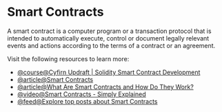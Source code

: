 # Smart Contracts

A smart contract is a computer program or a transaction protocol that is intended to automatically execute, control or document legally relevant events and actions according to the terms of a contract or an agreement.

Visit the following resources to learn more:

- [@course@Cyfirn Updraft | Solidity Smart Contract Development](https://updraft.cyfrin.io/courses/solidity)
- [@article@Smart Contracts](https://www.ibm.com/topics/smart-contracts)
- [@article@What Are Smart Contracts and How Do They Work?](https://chain.link/education/smart-contracts)
- [@video@Smart Contracts - Simply Explained](https://youtu.be/ZE2HxTmxfrI)
- [@feed@Explore top posts about Smart Contracts](https://app.daily.dev/tags/smart-contracts?ref=roadmapsh)

